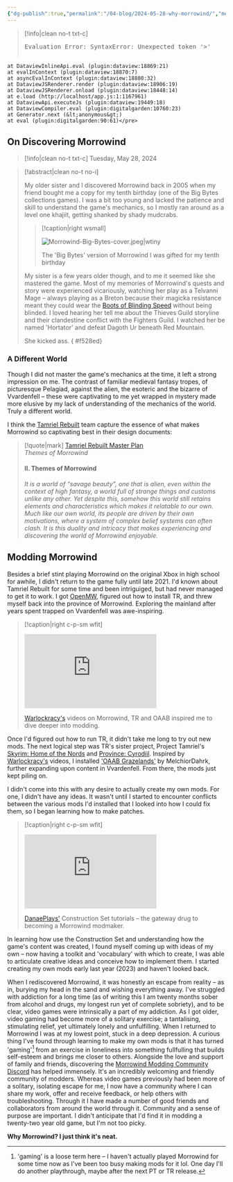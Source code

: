 ```yaml
---
{"dg-publish":true,"permalink":"/04-blog/2024-05-28-why-morrowind/","metatags":{"description":"","og:image":"https://i.imgur.com/LmCg5HX.png"},"tags":["blog"]}
---
```


> [!info|clean no-t txt-c]
>
> <pre class="dataview dataview-error">Evaluation Error: SyntaxError: Unexpected token '&gt;'
    at DataviewInlineApi.eval (plugin:dataview:18869:21)
    at evalInContext (plugin:dataview:18870:7)
    at asyncEvalInContext (plugin:dataview:18880:32)
    at DataviewJSRenderer.render (plugin:dataview:18906:19)
    at DataviewJSRenderer.onload (plugin:dataview:18448:14)
    at e.load (http://localhost/app.js:1:1167961)
    at DataviewApi.executeJs (plugin:dataview:19449:18)
    at DataviewCompiler.eval (plugin:digitalgarden:10760:23)
    at Generator.next (&lt;anonymous&gt;)
    at eval (plugin:digitalgarden:90:61)</pre>

## On Discovering Morrowind

> [!info|clean no-t txt-c]
>Tuesday, May 28, 2024

> [!abstract|clean no-t no-i]
>
> My older sister and I discovered Morrowind back in 2005 when my friend bought me a copy for my tenth birthday (one of the Big Bytes collections games). I was a bit too young and lacked the patience and skill to understand the game's mechanics, so I mostly ran around as a level one khajiit, getting shanked by shady mudcrabs.  
> 
> > [!caption|right wsmall]
> > 
> > ![Morrowind-Big-Bytes-cover.jpeg|wtiny](/img/user/Assets/Dioramas/Morrowind-Big-Bytes-cover.jpeg)
> > 
> > The 'Big Bytes' version of Morrowind I was gifted for my tenth birthday
>
> My sister is a few years older though, and to me it seemed like she mastered the game. Most of my memories of Morrowind's quests and story were experienced vicariously, watching her play as a Telvanni Mage – always playing as a Breton because their magicka resistance meant they could wear the [Boots of Blinding Speed](https://en.m.uesp.net/wiki/Morrowind:Boots_of_Blinding_Speed) without being blinded. I loved hearing her tell me about the Thieves Guild storyline and their clandestine conflict with the Fighters Guild. I watched her be named 'Hortator' and defeat Dagoth Ur beneath Red Mountain. 
>
> She kicked ass.
{ #f528ed}


### A Different World

Though I did not master the game's mechanics at the time, it left a strong impression on me. The contrast of familiar medieval fantasy tropes, of picturesque Pelagiad, against the alien, the esoteric and the bizarre of Vvardenfell – these were captivating to me yet wrapped in mystery made more elusive by my lack of understanding of the mechanics of the world. Truly a different world. 

I think the [Tamriel Rebuilt](https://www.tamriel-rebuilt.org/) team capture the essence of what makes Morrowind so captivating best in their design documents: 

> [!quote|mark] [Tamriel Rebuilt Master Plan](https://www.tamriel-rebuilt.org/content/tamriel-rebuilt-master-plan) <br> _Themes of Morrowind_
> 
> #### **II. Themes of Morrowind**
> 
> _It is a world of “savage beauty”, one that is alien, even within the context of high fantasy, a world full of strange things and customs unlike any other. Yet despite this, somehow this world still retains elements and characteristics which makes it relatable to our own. Much like our own world, its people are driven by their own motivations, where a system of complex belief systems can often clash. It is this duality and intricacy that makes experiencing and discovering the world of Morrowind enjoyable._

##  Modding Morrowind

Besides a brief stint playing Morrowind on the original Xbox in high school for awhile, I didn't return to the game fully until late 2021. I'd known about Tamriel Rebuilt for some time and been intriguiged, but had never managed to get it to work. I got [OpenMW](https://openmw.org/), figured out how to install TR, and threw myself back into the province of Morrowind. Exploring the mainland after years spent trapped on Vvardenfell was awe-inspiring.  

> [!caption|right c-p-sm wfit]
> 
> <iframe width="304" height="171" src="https://youtube.com/embed/nG78wCqCJQk" title="YouTube video player" frameborder="0" allow="accelerometer; autoplay; clipboard-write; encrypted-media; gyroscope; picture-in-picture" allowfullscreen></iframe>
> 
> [Warlockracy's](https://youtube.com/@warlockracy?si=jy-MjkJNVYnkN8bS) videos on Morrowind, TR and OAAB inspired me to dive deeper into modding.

Once I'd figured out how to run TR, it didn't take me long to try out new mods. The next logical step was TR's sister project, Project Tamriel's [Skyrim: Home of the Nords](https://www.nexusmods.com/morrowind/mods/44921) and [Province: Cyrodiil](https://www.nexusmods.com/morrowind/mods/44922/). Inspired by [Warlockracy's](https://youtube.com/@warlockracy?si=jy-MjkJNVYnkN8bS) videos, I installed ['OAAB Grazelands'](https://www.nexusmods.com/morrowind/mods/49075) by MelchiorDahrk, further expanding upon content in Vvardenfell. From there, the mods just kept piling on. 

I didn't come into this with any desire to actually create my own mods. For one, I didn't have any ideas. It wasn't until I started to encounter conflicts between the various mods I'd installed that I looked into how I could fix them, so I began learning how to make patches.

> [!caption|right c-p-sm wfit]
> 
> <iframe width="304" height="171" src="https://www.youtube.com/embed/kN7kg2YNdCw" title="YouTube video player" frameBorder="0"   allow="accelerometer; autoplay; clipboard-write; encrypted-media; gyroscope; picture-in-picture"  allowFullScreen></iframe>
> 
> [DanaePlays'](https://youtube.com/@danaeplays?si=WI2nlBZRRabnEpah) Construction Set tutorials – the gateway drug to becoming a Morrowind modmaker. 

In learning how use the Construction Set and understanding how the game's content was created, I found myself coming up with ideas of my own – now having a toolkit and 'vocabulary' with which to create, I was able to articulate creative ideas and conceive how to implement them. I started creating my own mods early last year (2023) and haven't looked back.

When I rediscovered Morrowind, it was honestly an escape from reality – as in, burying my head in the sand and wishing everything away. I've struggled with addiction for a long time (as of writing this I am twenty months sober from alcohol and drugs, my longest run yet of complete sobriety), and to be clear, video games were intrinsically a part of my addiction. As I got older, video gaming had become more of a solitary exercise; a tantalising, stimulating relief, yet ultimately lonely and unfulfilling. When I returned to Morrowind I was at my lowest point, stuck in a deep depression. A curious thing I've found through learning to make my own mods is that it has turned 'gaming'[^1] from an exercise in loneliness into something fullfulling that builds self-esteem and brings me closer to others. Alongside the love and support of family and friends, discovering the [Morrowind Modding Community Discord](https://discord.com/invite/7AxRNtSy) has helped immensely. It's an incredibly welcoming and friendly community of modders. Whereas video games previously had been more of a solitary, isolating escape for me, I now have a community where I can share my work, offer and receive feedback, or help others with troubleshooting. Through it I have made a number of good friends and collaborators from around the world through it. Community and a sense of purpose are important. I didn't anticipate that I'd find it in modding a twenty-two year old game, but I'm not too picky.

**Why Morrowind? I just think it's neat.**

[^1]: 'gaming' is a loose term here – I haven't actually played Morrowind for some time now as I've been too busy making mods for it lol. One day I'll do another playthrough, maybe after the next PT or TR release.